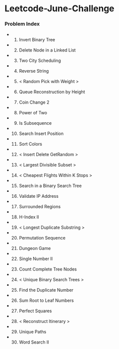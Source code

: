 # Leetcode-June-Challenge

### Problem Index 

* 01) Invert Binary Tree  
* 02) Delete Node in a Linked List  
* 03) Two City Scheduling  
* 04) Reverse String   
* 05) < Random Pick with Weight >  
* 06) Queue Reconstruction by Height  
* 07) Coin Change 2  
* 08) Power of Two  
* 09) Is Subsequence  
* 10) Search Insert Position  
* 11) Sort Colors  
* 12) < Insert Delete GetRandom >  
* 13) < Largest Divisible Subset >  
* 14) < Cheapest Flights Within K Stops >  
* 15) Search in a Binary Search Tree   
* 16) Validate IP Address  
* 17) Surrounded Regions 
* 18) H-Index II  
* 19) < Longest Duplicate Substring >
* 20) Permutation Sequence  
* 21) Dungeon Game  
* 22) Single Number II  
* 23) Count Complete Tree Nodes  
* 24) < Unique Binary Search Trees >  
* 25) Find the Duplicate Number  
* 26) Sum Root to Leaf Numbers  
* 27) Perfect Squares  
* 28) < Reconstruct Itinerary >  
* 29) Unique Paths  
* 30) Word Search II  